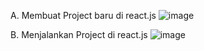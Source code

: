 A. Membuat Project baru di react.js
![image](https://github.com/user-attachments/assets/c664569b-4aca-46f3-9a28-78bce336061b)

B. Menjalankan Project di react.js
![image](https://github.com/user-attachments/assets/8086b5c9-6ede-4a0e-8442-49b272042f55)
